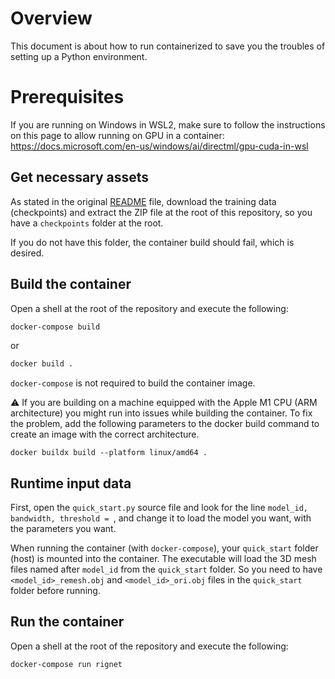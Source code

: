 # Overview

This document is about how to run containerized to save you the troubles of setting up a Python environment.

# Prerequisites

If you are running on Windows in WSL2, make sure to follow the instructions on this page to allow running on GPU in a container: https://docs.microsoft.com/en-us/windows/ai/directml/gpu-cuda-in-wsl

## Get necessary assets

As stated in the original [README](./README.md#quick-start) file, download the training data (checkpoints) and extract the ZIP file at the root of this repository, so you have a `checkpoints` folder at the root.

If you do not have this folder, the container build should fail, which is desired.

## Build the container

Open a shell at the root of the repository and execute the following:

```sh
docker-compose build
```

or

```sh
docker build .
```

`docker-compose` is not required to build the container image.

:warning: If you are building on a machine equipped with the Apple M1 CPU (ARM architecture) you might run into issues while building the container. To fix the problem, add the following parameters to the docker build command to create an image with the correct architecture.

```
docker buildx build --platform linux/amd64 .
```

## Runtime input data

First, open the `quick_start.py` source file and look for the line `model_id, bandwidth, threshold = `, and change it to load the model you want, with the parameters you want.

When running the container (with `docker-compose`), your `quick_start` folder (host) is mounted into the container.
The executable will load the 3D mesh files named after `model_id` from the `quick_start` folder. So you need to have `<model_id>_remesh.obj` and `<model_id>_ori.obj` files in the `quick_start` folder before running.

## Run the container

Open a shell at the root of the repository and execute the following:

```sh
docker-compose run rignet
```

